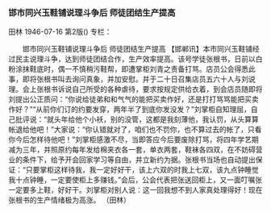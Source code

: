 ### 邯市同兴玉鞋铺说理斗争后  师徒团结生产提高
田林
1946-07-16
第2版()
专栏：

　　邯市同兴玉鞋铺说理斗争后
    师徒团结生产提高
    【邯郸讯】本市同兴玉鞋铺经过民主说理斗争，达到师徒团结合作，生产效率提高。该号学徒张根书，日前以白粉涂抹鞋底时，偶一不慎稍污鞋帮，即遭掌柜刘青之责备打骂。店员公会得悉此事，即将张根书叫去询问真象，并加安慰。并于二十日召集店员五六十人与刘说理。会上张根书诉说自己所受的各种虐待，要求按规定供给衣着，到会店员随即将刘提出公正质问：“你说给徒弟和和气气的能把买卖作好，还是打打骂骂能把买卖作好？”“从前你们订的约要发穿，两年半了到底你发没发？”刘掌柜自知理屈，自己批评说：“就头年给他个小袄，别的没管，这都是我刻薄他，我认罚，从头算算帐退给他吧！”大家说：“你认错就对了，咱们也不罚你，也不算过去的帐了，只看你今后怎样待他吧！”刘掌柜感激不尽，当即答应今后要废除打骂，将四年学艺期减为三年，并照原约每年发给棉夹衣各一套，单衣两套，鞋袜各四双，在不妨碍营业的条件下，给予开会回家学习等自由，并立新约为据。张根书当场也自动提出保证：“只要掌柜这样待我，我一定好好干，该上六双的时我上七双，该九点钟睡觉我十点钟睡，一定要使柜上多赚钱。”会后，公会代表把张送回柜上，又一面叮嘱张一定要多上鞋，好好干。刘掌柜对别人说：这一回我想不到人家真处理得好！现在张根书的生产情绪极为高涨。
    （田林）
